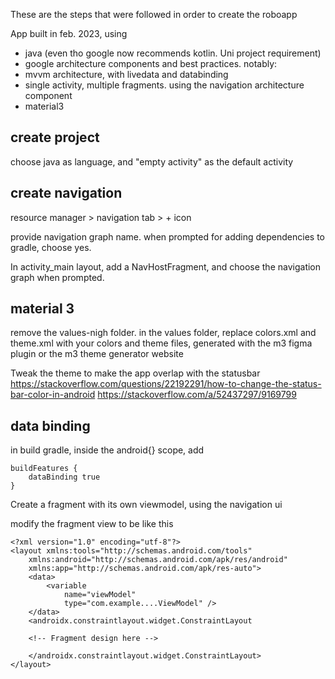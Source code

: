 
These are the steps that were followed in order to create the roboapp

App built in feb. 2023, using
- java (even tho google now recommends kotlin. Uni project requirement)
- google architecture components and best practices. notably:
- mvvm architecture, with livedata and databinding
- single activity, multiple fragments. using the navigation architecture component
- material3

## create project

choose java as language, and "empty activity" as the default activity

## create navigation

resource manager > navigation tab > + icon

provide navigation graph name. when prompted for adding dependencies to gradle, choose yes.

In activity_main layout, add a NavHostFragment, and choose the navigation graph when prompted.

## material 3

remove the values-nigh folder.
in the values folder, replace colors.xml and theme.xml with your colors and theme files,
generated with the m3 figma plugin or the m3 theme generator website

Tweak the theme to make the app overlap with the statusbar
https://stackoverflow.com/questions/22192291/how-to-change-the-status-bar-color-in-android
https://stackoverflow.com/a/52437297/9169799

## data binding

in build gradle, inside the android{} scope, add

    buildFeatures {
        dataBinding true
    }

Create a fragment with its own viewmodel, using the navigation ui

modify the fragment view to be like this

    <?xml version="1.0" encoding="utf-8"?>
    <layout xmlns:tools="http://schemas.android.com/tools"
        xmlns:android="http://schemas.android.com/apk/res/android"
        xmlns:app="http://schemas.android.com/apk/res-auto">
        <data>
            <variable
                name="viewModel"
                type="com.example....ViewModel" />
        </data>
        <androidx.constraintlayout.widget.ConstraintLayout

        <!-- Fragment design here -->

        </androidx.constraintlayout.widget.ConstraintLayout>
    </layout>

